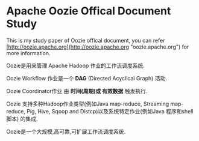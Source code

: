 # Apache Oozie Offical Document Study

   This is my study paper of Oozie offical document, you can refer  [http://oozie.apache.org](http://oozie.apache.org "oozie.apache.org") for more information.


Oozie是用来管理 Apache Hadoop 作业的工作流调度系统.

Oozie Workflow 作业是一个 **DAG** (Directed Acyclical Graph) 活动.

Oozie Coordinator作业 由 **时间(周期)或 有效数据** 触发执行.

Oozie 支持多种Hadoop作业类型(例如Java map-reduce, Streaming map-reduce, Pig, Hive, Sqoop and Distcp)以及系统特定作业(例如Java 程序和shell脚本) 的集成.

Oozie是一个大规模,高可靠,可扩展工作流调度系统.
